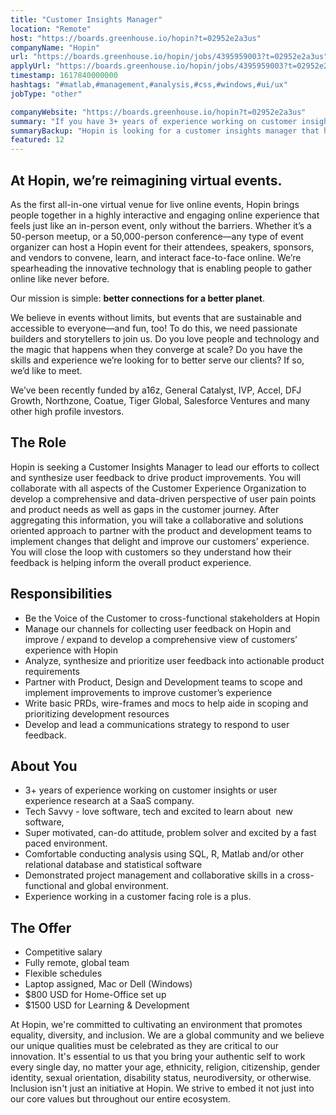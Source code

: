 ```yaml
---
title: "Customer Insights Manager"
location: "Remote"
host: "https://boards.greenhouse.io/hopin?t=02952e2a3us"
companyName: "Hopin"
url: "https://boards.greenhouse.io/hopin/jobs/4395959003?t=02952e2a3us"
applyUrl: "https://boards.greenhouse.io/hopin/jobs/4395959003?t=02952e2a3us#app"
timestamp: 1617840000000
hashtags: "#matlab,#management,#analysis,#css,#windows,#ui/ux"
jobType: "other"

companyWebsite: "https://boards.greenhouse.io/hopin?t=02952e2a3us"
summary: "If you have 3+ years of experience working on customer insights or user experience research at a SaaS company, consider applying to Hopin's job post for a new Customer Insights Manager."
summaryBackup: "Hopin is looking for a customer insights manager that has experience in: #matlab, #css, #windows."
featured: 12
---
```


## At Hopin, we’re reimagining virtual events.

As the first all-in-one virtual venue for live online events, Hopin brings people together in a highly interactive and engaging online experience that feels just like an in-person event, only without the barriers. Whether it’s a 50-person meetup, or a 50,000-person conference—any type of event organizer can host a Hopin event for their attendees, speakers, sponsors, and vendors to convene, learn, and interact face-to-face online. We’re spearheading the innovative technology that is enabling people to gather online like never before.

Our mission is simple: **better connections for a better planet**. 

We believe in events without limits, but events that are sustainable and accessible to everyone—and fun, too! To do this, we need passionate builders and storytellers to join us. Do you love people and technology and the magic that happens when they converge at scale? Do you have the skills and experience we’re looking for to better serve our clients? If so, we’d like to meet.

We’ve been recently funded by a16z, General Catalyst, IVP, Accel, DFJ Growth, Northzone, Coatue, Tiger Global, Salesforce Ventures and many other high profile investors.

## The Role

Hopin is seeking a Customer Insights Manager to lead our efforts to collect and synthesize user feedback to drive product improvements. You will collaborate with all aspects of the Customer Experience Organization to develop a comprehensive and data-driven perspective of user pain points and product needs as well as gaps in the customer journey. After aggregating this information, you will take a collaborative and solutions oriented approach to partner with the product and development teams to implement changes that delight and improve our customers’ experience. You will close the loop with customers so they understand how their feedback is helping inform the overall product experience.

## Responsibilities

*   Be the Voice of the Customer to cross-functional stakeholders at Hopin
*   Manage our channels for collecting user feedback on Hopin and improve / expand to develop a comprehensive view of customers’ experience with Hopin
*   Analyze, synthesize and prioritize user feedback into actionable product requirements
*   Partner with Product, Design and Development teams to scope and implement improvements to improve customer’s experience
*   Write basic PRDs, wire-frames and mocs to help aide in scoping and prioritizing development resources
*   Develop and lead a communications strategy to respond to user feedback.

## About You

*   3+ years of experience working on customer insights or user experience research at a SaaS company.
*   Tech Savvy - love software, tech and excited to learn about  new software,
*   Super motivated, can-do attitude, problem solver and excited by a fast paced environment.
*   Comfortable conducting analysis using SQL, R, Matlab and/or other relational database and statistical software
*   Demonstrated project management and collaborative skills in a cross-functional and global environment.
*   Experience working in a customer facing role is a plus.

## The Offer

*   Competitive salary
*   Fully remote, global team
*   Flexible schedules
*   Laptop assigned, Mac or Dell (Windows)
*   $800 USD for Home-Office set up
*   $1500 USD for Learning & Development

At Hopin, we're committed to cultivating an environment that promotes equality, diversity, and inclusion. We are a global community and we believe our unique qualities must be celebrated as they are critical to our innovation. It's essential to us that you bring your authentic self to work every single day, no matter your age, ethnicity, religion, citizenship, gender identity, sexual orientation, disability status, neurodiversity, or otherwise. Inclusion isn't just an initiative at Hopin. We strive to embed it not just into our core values but throughout our entire ecosystem.
